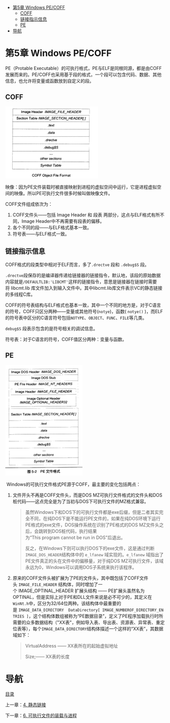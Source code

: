 - [第5章 Windows PE/COFF](#%e7%ac%ac5%e7%ab%a0-windows-pecoff)
  - [COFF](#coff)
  - [链接指示信息](#%e9%93%be%e6%8e%a5%e6%8c%87%e7%a4%ba%e4%bf%a1%e6%81%af)
  - [PE](#pe)
- [导航](#%e5%af%bc%e8%88%aa)


# 第5章 Windows PE/COFF

PE（Protable Executable）的可执行格式，PE与ELF是同根同源，都是由COFF发展而来的。PE/COFF也采用基于段的格式，一个段可以包含代码、数据、其他信息，也允许将变量或函数放到自定义的段。 

## COFF

![img](img/chap5/img0.png)

映像：因为PE文件装载时被直接映射到进程的虚拟空间中运行，它是进程虚拟空间的映像。所以PE可执行文件很多时候叫做映像文件。

COFF文件组成依次为：

1. COFF文件头——包括 Image Header 和 段表 两部分，这点与ELF格式有所不同，Image Header中不再需要有段表的偏移。
2. 各个不同的段——与ELF格式基本一致。
3. 符号表——与ELF格式一致。

## 链接指示信息

COFF格式的段类型中相对于ELF而言，多了`.drectve` 段和 `.debug$S` 段。 

`.drectve`段保存的是编译器传递给链接器的链接指令，默认地，该段的原始数据内容就是`/DEFAULTLIB:'LIBCMT'`这样的链接指令，意思是链接器在链接时需要将 libcmt.lib 库文件加入到输入文件中。其中libcmt.lib库文件表示VC的静态链接的多线程C库。

COFF的符号表结构与ELF格式也基本一致，其中一个不同的地方是，对于C语言的符号，COFF只区分两种——变量或其他符号(`notye`)，函数( `notye()` )，而ELF的符号表中区分的C语言符号包括`NOTYPE`、`OBJECT`、`FUNC`、`FILE`等几类。

`debug$S` 段表示包含的是符号相关的调试信息。

符号表：对于C语言的符号，COFF值区分两种：变量与函数。

## PE

![img](img/chap5/img1.png)

 Windows的可执行文件格式PE源于COFF，最主要的变化包括两点：

1. 文件开头不再是COFF文件头，而是DOS MZ可执行文件格式的文件头和DOS桩代码——这点完全是为了当初与DOS下可执行文件的MZ格式兼容。

   >虽然Windows下和DOS下的可执行文件都是exe后缀，但是二者其实完全不同，在纯DOS下是不能运行PE文件的，如果在纯DOS环境下运行PE格式的exe文件，DOS操作系统在识别了PE格式的DOS MZ文件头之后，会跳转到DOS桩代码，执行结果为“This program cannot be run in DOS”后退出。
   >
   >反之，在Windows下则可以执行DOS下的exe文件，这是通过判断`IMAGE_DOS_HEADER`结构体中的 `e_lfanew` 域实现的。`e_lfanew` 域指出了PE文件真正的头在文件中的偏移量，对于纯DOS MZ可执行文件，该域永远为0，Windows可以调用DOS子系统来执行该程序。

2. 原来的COFF文件头被扩展为了PE的文件头，其中既包括了COFF文件头 `IMAGE_FILE_HEADER` 结构体，同时增加了一个 IMAGE_OPTINAL_HEADER 扩展头结构 —— PE扩展头虽然名为OPTINAL，但是实际上对于PE和DLL文件来说是必不可少的，其定义在`WinNt.h`中，区分为32/64位两种。该结构体中最重要的是 `IMAGE_DATA_DIRECTORY  DataDirectory[ IMAGE_NUMBEROF_DIRECTORY_ENTRIES ]`，这个结构体数组被称为“PE数据目录”，定义了PE程序加载执行时所需要的众多数据结构（"XX表"，例如导入表、导出表、资源表、异常表、重定位表等），每个`IMAGE_DATA_DIRECTORY`结构体描述一个这样的“XX表”，其数据域如下：

   > VirtualAddress —— XX表所在的起始虚拟地址
   >
   > Size;—— XX表的长度

# 导航

[目录](README.md)


上一章：[4. 静态链接](ch4.md)

下一章：[6. 可执行文件的装载与进程](ch6.md)

